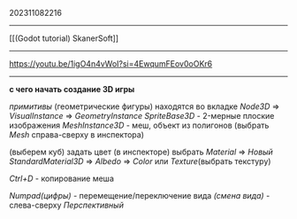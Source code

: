 202311082216
***
[[(Godot tutorial) SkanerSoft]]
***
https://youtu.be/1igO4n4vWoI?si=4EwqumFEov0oOKr6
***
**с чего начать создание 3D игры**

*примитивы* (геометрические фигуры) находятся во вкладке *Node3D* => *VisualInstance* => *GeometryInstance*
*SpriteBase3D* - 2-мерные плоские изображения
*MeshInstance3D* - меш, объект из полигонов (выбрать *Mesh* справа-сверху в инспектора)

(выберем куб)
задать цвет (в инспекторе) выбрать *Material* => *Новый StandardMaterial3D* => *Albedo* => *Color* или *Texture*(выбрать текстуру)

*Ctrl+D* - копирование меша

*Numpad(цифры)* - перемещение/переключение вида
*(смена вида)* - слева-сверху *Перспективный*